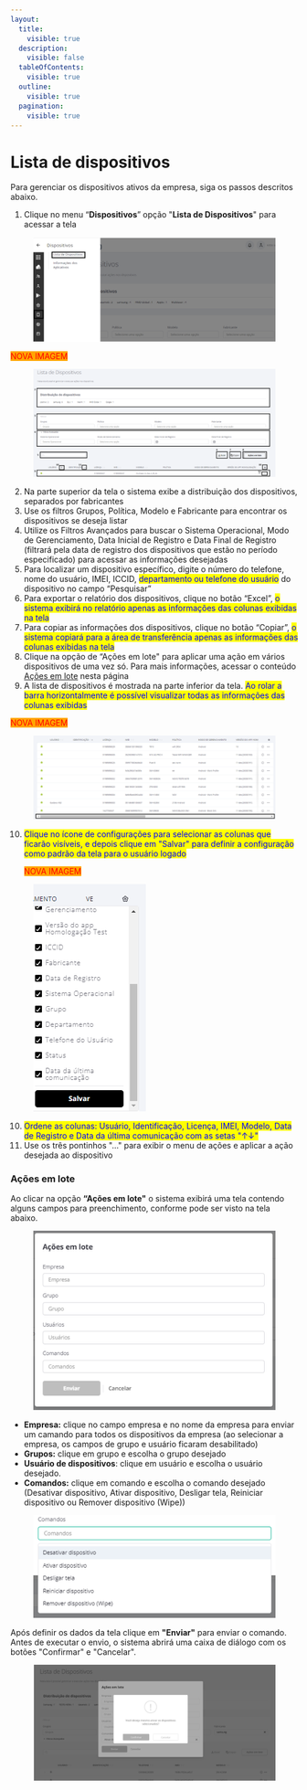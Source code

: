 ```yaml
---
layout:
  title:
    visible: true
  description:
    visible: false
  tableOfContents:
    visible: true
  outline:
    visible: true
  pagination:
    visible: true
---
```


# Lista de dispositivos

Para gerenciar os dispositivos ativos da empresa, siga os passos descritos abaixo.

1. Clique no menu “**Dispositivos**” opção "**Lista de Dispositivos**" para acessar a tela

<figure><img src="../../../.gitbook/assets/image (100).png" alt=""><figcaption></figcaption></figure>

<mark style="color:red;background-color:orange;">NOVA IMAGEM</mark>

<figure><img src="../../../.gitbook/assets/image (1) (1) (1) (1) (1) (1) (1) (1) (1) (1) (1) (1) (1) (1).png" alt=""><figcaption></figcaption></figure>

2. Na parte superior da tela o sistema exibe a distribuição dos dispositivos, separados por fabricantes
3. Use os filtros Grupos, Política, Modelo e Fabricante para encontrar os dispositivos se deseja listar
4. Utilize os Filtros Avançados para buscar o Sistema Operacional, Modo de Gerenciamento, Data Inicial de Registro e Data Final de Registro (filtrará pela data de registro dos dispositivos que estão no período especificado) para acessar as informações desejadas
5. Para localizar um dispositivo específico, digite o número do telefone, nome do usuário, IMEI, ICCID, <mark style="color:blue;">departamento ou telefone do usuário</mark> do dispositivo no campo “Pesquisar”
6. Para exportar o relatório dos dispositivos, clique no botão “Excel”, <mark style="color:blue;">o sistema exibirá no relatório apenas as informações das colunas exibidas na tela</mark>
7. Para copiar as informações dos dispositivos, clique no botão “Copiar”, <mark style="color:blue;">o sistema copiará para a área de transferência apenas as informações das colunas exibidas na tela</mark>
8. Clique na opção de “Ações em lote" para aplicar uma ação em vários dispositivos de uma vez só. Para mais informações, acessar o conteúdo [Ações em lote](./#acoes-em-lote) nesta página
9. A lista de dispositivos é mostrada na parte inferior da tela. <mark style="color:blue;">Ao rolar a barra horizontalmente é possível visualizar todas as informações das colunas exibidas</mark>

<mark style="color:red;background-color:orange;">NOVA IMAGEM</mark>

<figure><img src="../../../.gitbook/assets/image (1) (1) (1) (1) (1) (1) (1) (1) (1) (1) (1) (1) (1) (1) (1) (1) (1) (1) (1).png" alt=""><figcaption></figcaption></figure>

10. <mark style="color:blue;">Clique no ícone de configurações para selecionar as colunas que ficarão visíveis, e depois clique em "Salvar" para definir a configuração como padrão da tela para o usuário logado</mark>

    <mark style="color:red;background-color:orange;">NOVA IMAGEM</mark>

<figure><img src="../../../.gitbook/assets/image (2) (1) (1) (1) (1) (1) (1) (1).png" alt=""><figcaption></figcaption></figure>

10. <mark style="color:blue;">Ordene as colunas: Usuário, Identificação, Licença, IMEI, Modelo, Data de Registro e Data da última comunicação com as setas "↑↓"</mark>&#x20;
11. Use os três pontinhos "..." para exibir o menu de ações e aplicar a ação desejada ao dispositivo

### Ações em lote

Ao clicar na opção **“Ações em lote"** o sistema exibirá uma tela contendo alguns campos para preenchimento, conforme pode ser visto na tela abaixo.&#x20;

<figure><img src="../../../.gitbook/assets/image (144).png" alt=""><figcaption></figcaption></figure>

* **Empresa:** clique no campo empresa e no nome da empresa para enviar um camando para todos os dispositivos da empresa (ao selecionar a empresa, os campos de grupo e usuário ficaram desabilitado)
* **Grupos:** clique em grupo e escolha o grupo desejado
* **Usuário de dispositivos**: clique em usuário e escolha o usuário desejado.&#x20;
* **Comandos:** clique em comando e escolha o comando desejado (Desativar dispositivo, Ativar dispositivo, Desligar tela, Reiniciar dispositivo ou Remover dispositivo (Wipe))

<figure><img src="../../../.gitbook/assets/image (145).png" alt=""><figcaption></figcaption></figure>

Após definir os dados da tela clique em **"Enviar"** para enviar o comando.  Antes de executar o envio, o sistema abrirá uma caixa de diálogo com os botões "Confirmar" e "Cancelar".&#x20;

<figure><img src="../../../.gitbook/assets/image (170).png" alt=""><figcaption></figcaption></figure>
